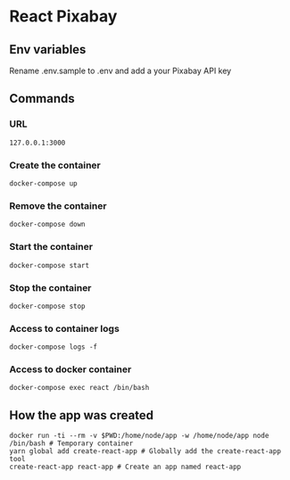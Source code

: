 # React Pixabay

## Env variables

Rename .env.sample to .env and add a your Pixabay API key

## Commands

### URL
```
127.0.0.1:3000
```

### Create the container
```
docker-compose up
```

### Remove the container
```
docker-compose down
```

### Start the container
```
docker-compose start
```

### Stop the container
```
docker-compose stop
```

### Access to container logs
```
docker-compose logs -f
```

### Access to docker container
```
docker-compose exec react /bin/bash
```

## How the app was created

```
docker run -ti --rm -v $PWD:/home/node/app -w /home/node/app node /bin/bash # Temporary container
yarn global add create-react-app # Globally add the create-react-app tool
create-react-app react-app # Create an app named react-app
```
